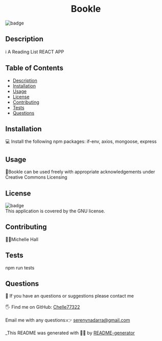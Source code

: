 
<h1 align="center">Bookle</h1>
  
![badge](https://img.shields.io/badge/license-GNU-brightgreen)<br />
## Description
ℹ️ A Reading List REACT APP
## Table of Contents
- [Description](#description)
- [Installation](#installation)
- [Usage](#usage)
- [License](#license)
- [Contributing](#contributing)
- [Tests](#tests)
- [Questions](#questions)
## Installation
💻 Install the following npm packages: if-env, axios, mongoose, express
## Usage
📖Bookle can be used freely with appropriate acknowledgements under Creative Commons Licensing
## License
![badge](https://img.shields.io/badge/license-GNU-brightgreen)
<br />
This application is covered by the GNU license. 
## Contributing
🙋‍♀️Michelle Hall
## Tests
 npm run tests
## Questions
🤔 If you have an questions or suggestions please contact me<br />
<br />
🖐️ Find me on GitHub: [Chelle77322](https://github.com/Chelle77322)<br />
<br />
 Email me with any questions:👉 serenynadarra@gmail.com<br /><br />
_This README was generated with 🤸‍♀️ by [README-generator](https://github.com/Chelle77322/README-Generator)
    